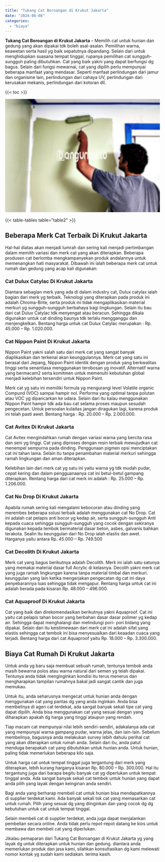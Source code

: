```yaml
---
title: "Tukang Cat Boroangan di Krukut Jakarta"
date: "2024-08-08"
categories: 
  - "biaya"
---
```


**Tukang Cat Boroangan di Krukut Jakarta** – Memilih cat untuk hunian dan gedung yang akan dipakai tdk boleh asal-asalan. Pemilihan warna, keawetan serta hasil yg baik sepatutnya dipandang. Selain dari untuk menghidupkan suasana tempat tinggal, rupanya pemilihan cat sungguh-sungguh paling dibutuhkan. Cat yang baik yakni yang dapat berfungsi dg bagus. Selain dari fungsi mewarnai, cat yang dipilih perlu mempunyai beberapa manfaat yang mendasar. Seperti manfaat perlindungan dari jamur dan organisme lain, perlindungan dari cahaya UV, perlindungan dari kerusakan mekanis, perlindungan dari kotoran dll.

{{< toc >}}

![Tukang Cat Boroangan di Krukut Jakarta](/images/jasa-cat-murah18.png)

{{< table-tables table="table2" >}}

## Beberapa Merk Cat Terbaik Di Krukut Jakarta

Hal-hal diatas akan menjadi lumrah dan sering kali menjadi pertimbangan dalam memilih variasi dan merk cat yang akan diterapkan. Beberapa produsen cat berlomba mengkampanyekan produk andalannya untuk memenangkan hati masyarakat. Dibawah ini ialah beberapa merk cat untuk rumah dan gedung yang acap kali digunakan:

### Cat Dulux Catylac Di Krukut Jakarta

Diantara sebagian merk yang ada di dalam industry cat, Dulux catylax ialah bagian dari merk yg terbaik. Teknologi yang diterapkan pada produk ini adalah Chroma-Brite, serta produk ini tidak mengaplikasikan material merkuri yg sungguh-sungguh berbahaya bagi lingkungan. Selain itu bau dari cat Dulux Catylac tdk menyengat atau beracun. Sehingga dikala digunakan untuk cat dinding baunya tdk terlalu mengganggu dan menjengkelkan. Bentang harga untuk cat Dulux Catylac merupakan : Rp. 45.000 – Rp. 1.020.000.

### Cat Nippon Paint Di Krukut Jakarta

Nippon Paint yakni salah satu dari merk cat yang sangat banyak diaplikasikan dan terkenal akan keunggulannya. Merk cat yang satu ini berasal dari Jepang, Nippon Paint identik dengan produk yang berkwalitas tinggi serta senantiasa menggunakan terobosan yg inovatif. Alternatif warna yang bermacam2 serta komitmen untuk memenuhi kebutuhan global menjadi kelebihan tersendiri untuk Nippon Paint.

Merk cat yg satu ini memiliki formula yg mengurangi level Volatile organic Compund (VOC) sampai hampir nol. Performa yang optimal tanpa polutan atau VOC yg dipancarkan ke udara. Selain dari itu kalau menggunakan Nippon Paint hampir tdk ada bau cat selama proses maupun sesudah pengecetan. Untuk persoalan kulaitas jangan diragukan lagi, karena produk ini telah pasti awet. Bentang harga : Rp. 20.000 – Rp. 2.000.000.

### Cat Avitex Di Krukut Jakarta

Cat Avitex mengindahkan rumah dengan variasi warna yang bercita rasa dan seni yg tinggi. Cat yang diproses dengan resin terbaik mewujudkan cat menempel sempurna pada dinding. Penggunaan pigmen opsi menciptakan cat ini tahan lama. Selain itu tanpa penambahan material merkuri sehingga ramah lingkungan dan aman diterapkan.

Kelebihan lain dari merk cat yg satu ini yaitu warna yg tdk mudah pudar, cepat kering dan dalam pengguanaanya cat ini betul-betul gampang diterapkan. Rentang harga dari cat merk ini adalah : Rp. 25.000 – Rp. 1.206.000.

### Cat No Drop Di Krukut Jakarta

Apabila rumah sering kali mengalami kebocoran atau dinding yang merembes beberapa solusi terbaik adalah menggunakan cat No Drop. Cat ini adalah cat pelapis anti bocor yg kedap air, serta sungguh-sungguh Anti kepada cuaca sehingga sungguh-sungguh yang cocok dengan sekiranya digunakan kepada tembok bermaterial dasar beton, asbes, galvanis bahkan terakota. Sealin itu keunggulan dari No Drop ialah elastis dan awet. Harganya yaitu antara Rp. 45.000 – Rp. 749.500

### Cat Decolith Di Krukut Jakarta

Merk cat yang bagus berikutnya adalah Decolith. Merk ini ialah satu satunya yang memakai material dasar full Acrylic di kelasnya. Decolih yakni merk cat yang juga ramah lingkungan karena tanpa material timbal dan merkuri. keunggulan yang lain ketika mengerjakan pengecatan dg cat ini daya penyebarannya luas sehingga tidak mengapur. Rentang harga untuk cat ini adalah berada pada kisaran Rp. 48.000 – 496.000.

### Cat Aquaproof Di Krukut Jakarta

Cat yang baik dan direkomendasikan berikutnya yakni Aquaproof. Cat ini yaitu cat pelapis tahan bocor yang berbahan dasar dasar polimer yg kedap air. Sehingga dapat menghalangi dan melindungi pori- pori bidang yang dipakai. Selain dari itu keistimewaan dari merk cat ini adalah sifat yang elastis sehingga cat tembok ini bisa menyesuaikan dari keaadan cuaca yang terjadi. Bentang harga dari cat Aquaproof yaitu Rp. 18.000 – Rp. 3.300.000.

## Biaya Cat Rumah Di Krukut Jakarta

Untuk anda yg baru saja membuat sebuah rumah, tentunya tembok anda masih bewarna polos atau warna natural dari semen yg telah dipakai. Tentunya anda tidak menginginkan kondisi itu terus menerus dan mengharapkan tampilan rumahnya bakal jadi sangat cantik dan juga memukau.

Untuk itu, anda seharusnya mengecat untuk hunian anda dengan menggunakan cat yang pantas dg yang anda inginkan. Anda bisa membelinya di agen cat terdekat, ada sangat banyak sekali tipe cat yang dapat dipilih. Anda bisa menggunakan cat yang sesuai dengan yang diharapkan apakah dg harga yang tinggi ataupun yang rendah.

Tiap macam cat mempunyai nilai lebih sendiri-sendiri, adakalanya ada cat yang mempunyai warna gampang pudar, warna jelas, dan lain-lain. Sebelum membelinya, bagusnya anda melakukan survey lebih dahulu perihal cat yang akan diterapkan untuk rumah anda. Selain dari itu, anda patut menduga berapakah cat yang dibutuhkan untuk hunian anda. Untuk hunian, paling tidak memerlukan beberapa kilo saja.

Untuk harga cat untuk tempat tinggal juga tergantung dari merk yang diterapkan, lebih kurang harganya kisaran Rp. 80.000 – Rp. 300.000. Hal itu tergantung juga dari barapa begitu banyak cat yg diperlukan untuk tempat tinggal anda. Ada sangat banyak sekali cat tembok untuk hunian yang dapat anda pilih yang layak dengan keinginan anda sendiri.

Bagi anda yang berharap membeli cat untuk hunian bisa mendapatkannya di supplier terdekat kami. Ada banyak sekali tok cat yang memasarkan cat untuk rumah. Pilih yang sesuai dg yang diinginkan dan yang cocok dg dg kebutuhan untuk cat untuk tempat tinggal.

Selain membeli cat di supplier terdekat, anda juga dapat menjalankan pembelian secara online. Anda tidak perlu repot-repot datang ke kios untuk membawa dan membeli cat yang diperlukan.

Jikalau pemaparan dari Tukang Cat Boroangan di Krukut Jakarta yg yang layak dg untuk diterapkan untuk hunian dan gedung. diantara anda memerlukan produk dan jasa kami, silahkan konsultasikan dg kami melewati nomor kontak yg sudah kami sediakan. terima kasih.
